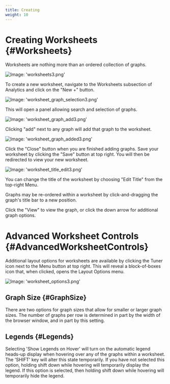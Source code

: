 ```yaml
---
title: Creating
weight: 10
---
```


# Creating Worksheets {#Worksheets}

Worksheets are nothing more than an ordered collection of graphs.

![Image: 'worksheets3.png'](/images/circonus/worksheets3.png)

To create a new worksheet, navigate to the Worksheets subsection of Analytics and click on the "New +" button.

![Image: 'worksheet_graph_selection3.png'](/images/circonus/worksheet_graph_selection3.png)

This will open a panel allowing search and selection of graphs.

![Image: 'worksheet_graph_add3.png'](/images/circonus/worksheet_graph_add3.png)

Clicking "add" next to any graph will add that graph to the worksheet.

![Image: 'worksheet_graph_added3.png'](/images/circonus/worksheet_graph_added3.png)

Click the "Close" button when you are finished adding graphs. Save your worksheet by clicking the "Save" button at top right. You will then be redirected to view your new worksheet.

![Image: 'worksheet_title_edit3.png'](/images/circonus/worksheet_title_edit3.png)

You can change the title of the worksheet by choosing "Edit Title" from the top-right Menu.

Graphs may be re-ordered within a worksheet by click-and-dragging the graph's title bar to a new position.

Click the "View" to view the graph, or click the down arrow for additional graph options.

# Advanced Worksheet Controls {#AdvancedWorksheetControls}

Additional layout options for worksheets are available by clicking the Tuner icon next to the Menu button at top right. This will reveal a block-of-boxes icon that, when clicked, opens the Layout Options menu.

![Image: 'worksheet_options3.png'](/images/circonus/worksheet_options3.png)


## Graph Size {#GraphSize}

There are two options for graph sizes that allow for smaller or larger graph sizes. The number of graphs per row is determined in part by the width of the browser window, and in part by this setting.

## Legends {#Legends}

Selecting 'Show Legends on Hover' will turn on the automatic legend heads-up display when hovering over any of the graphs within a worksheet.  The 'SHIFT' key will alter this state temporarily.  If you have not selected this option, holding shift down while hovering will temporarily display the legend.  If this option is selected, then holding shift down while hovering will temporarily hide the legend.

